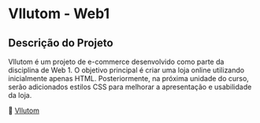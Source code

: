 # Vllutom - Web1

## Descrição do Projeto

Vllutom é um projeto de e-commerce desenvolvido como parte da disciplina de Web 1. O objetivo principal é criar uma loja online utilizando inicialmente apenas HTML. Posteriormente, na próxima unidade do curso, serão adicionados estilos CSS para melhorar a apresentação e usabilidade da loja.

🔗 [Vllutom](https://leandroxzq.github.io/Projeto-Web1/)
